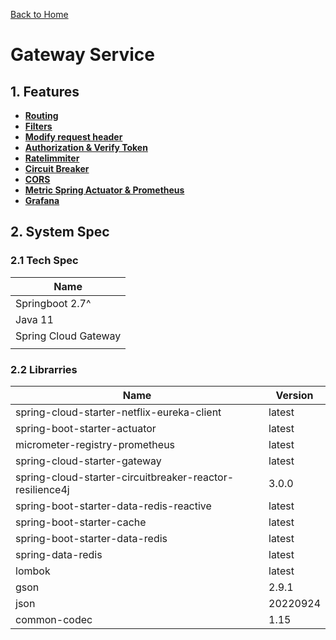 [Back to Home](https://github.com/springboot-microservices-project/)

# Gateway Service

## 1. Features
- [**Routing**](https://github.com/springboot-microservices-project/.github/blob/main/profile/page/gateway-service/page/gateway-routing.md) 
- [**Filters**](https://github.com/springboot-microservices-project/.github/blob/main/profile/page/gateway-service/page/gateway-filters.md) 
- [**Modify request header**](https://github.com/springboot-microservices-project/.github/blob/main/profile/page/gateway-service/page/gateway-modified-reqheader.md)
- [**Authorization & Verify Token**](https://github.com/springboot-microservices-project/.github/blob/main/profile/page/gateway-service/page/gateway-authorizationtoken.md) 
- [**Ratelimmiter**](https://github.com/springboot-microservices-project/.github/blob/main/profile/page/gateway-service/page/gateway-ratelimmiter.md)
- [**Circuit Breaker**](https://github.com/springboot-microservices-project/.github/blob/main/profile/page/gateway-service/page/gateway-circuitbreaker.md)
- [**CORS**](https://github.com/springboot-microservices-project/.github/blob/main/profile/page/gateway-service/page/gateway-cors.md) 
- [**Metric Spring Actuator & Prometheus**](https://github.com/springboot-microservices-project/.github/blob/main/profile/page/gateway-service/page/gateway-spring-actuator-prometheus.md) 
- [**Grafana**](https://github.com/springboot-microservices-project/.github/blob/main/profile/page/gateway-service/page/gateway-grafana.md) 


## 2. System Spec

### 2.1 Tech Spec
| Name  |
|----|
| Springboot 2.7^  |
| Java 11 |
| Spring Cloud Gateway |
|  |


### 2.2 Librarries

| Name  | Version | 
|----|----|
| spring-cloud-starter-netflix-eureka-client | latest  |
| spring-boot-starter-actuator | latest |
| micrometer-registry-prometheus | latest |
| spring-cloud-starter-gateway | latest |
| spring-cloud-starter-circuitbreaker-reactor-resilience4j | 3.0.0 |
| spring-boot-starter-data-redis-reactive | latest |
| spring-boot-starter-cache | latest |
| spring-boot-starter-data-redis | latest |
| spring-data-redis | latest |
| lombok | latest |
| gson | 2.9.1 |
| json | 20220924 |
| common-codec | 1.15 |




